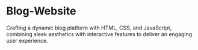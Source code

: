 # Blog-Website
Crafting a dynamic blog platform with HTML, CSS, and JavaScript, combining sleek aesthetics with interactive features to deliver an engaging user experience.